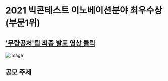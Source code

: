 # 2021 빅콘테스트 이노베이션분야 최우수상 (부문1위)

## ['무량공처'팀 최종 발표 영상 클릭](https://www.youtube.com/watch?v=bx2k0cbR4bE) 


![image](https://user-images.githubusercontent.com/77534419/164959461-d23e7feb-8f5b-4e59-b34c-68ad29822d56.png)



## 공모 주제
